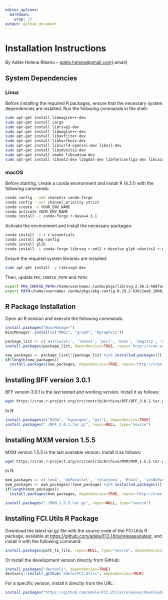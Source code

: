 ```yaml
---
editor_options: 
  markdown: 
    wrap: 72
output: github_document
---
```



# Installation Instructions

By Adèle Helena Ribeiro –
[adele.helena\@gmail.com](mailto:adele.helena@gmail.com){.email}


## System Dependencies

### Linux

Before installing the required R packages, ensure that the necessary
system dependencies are installed. Run the following commands in the
shell:

``` sh
sudo apt-get install libmagick++-dev
sudo apt-get install cargo
sudo apt-get install librsvg2-dev
sudo apt-get install libmagick++-dev
sudo apt-get install libavfilter-dev
sudo apt-get install libharfbuzz-dev
sudo apt-get install libcurl4-openssl-dev libssl-dev
sudo apt-get install libudunits2-dev
sudo apt-get install cmake libsodium-dev  
sudo apt-get install libxml2-dev libgdal-dev libfontconfig1-dev libcairo2-dev
```

### macOS

Before starting, create a conda environment and install R (4.3.1) with
the following commands:

``` sh
conda config --add channels conda-forge
conda config --set channel_priority strict
conda create -n YOUR_ENV_NAME
conda activate YOUR_ENV_NAME
conda install -c conda-forge r-base=4.3.1
```

Activate the environment and install the necessary packages:

``` sh
conda install -c r r-essentials
conda install pkg-config
conda install glib
conda install -c conda-forge librsvg r-xml2 r-desolve glpk udunits2 r-gsl gsl cxx-compiler r-rsvg
```

Ensure the required system libraries are installed:

``` sh
sudo apt-get install -y librsvg2-dev
```

Then, update `PKG_CONFIG_PATH` and `PATH`:

``` sh
export PKG_CONFIG_PATH=/home/username/.conda/pkgs/librsvg-2.56.3-h98fae49_0/lib/pkgconfig:$PKG_CONFIG_PATH
export PATH=/home/username/.conda/pkgs/pkg-config-0.29.2-h36c2ea0_1008/bin/:$PATH
```

## R Package Installation

Open an R session and execute the following commands:

``` r
install.packages("BiocManager")
BiocManager::install(c("RBGL", "graph", "Rgraphviz"))

package_list <- c('matrixcalc', 'lmtest', 'pscl', 'brms', 'dagitty', 'ggm', 'igraph', 'pcalg', 'SEMgraph', 'doFuture', 'DOT', 'jsonlite', 'rsvg')
install.packages(package_list, dependencies=TRUE, repos='http://cran.us.r-project.org')

new_packages <- package_list[!(package_list %in% installed.packages()[,"Package"])]
if(length(new_packages))
  install.packages(new_packages, dependencies=TRUE, repos='http://cran.us.r-project.org')
```

## Installing BFF version 3.0.1

BFF version 3.0.1 is the last tested and working version. Install it as
follows:

``` sh
wget https://cran.r-project.org/src/contrib/Archive/BFF/BFF_3.0.1.tar.gz
```

In R:

``` r
install.packages(c("BSDA", "hypergeo", "gsl"), dependencies=TRUE)
install.packages("./BFF_3.0.1.tar.gz", repos=NULL, type="source")
```

## Installing MXM version 1.5.5

MXM version 1.5.5 is the last available version. Install it as follows:

``` sh
wget https://cran.r-project.org/src/contrib/Archive/MXM/MXM_1.5.5.tar.gz
```

In R:

``` r
mxm_packages <- c('lme4', 'doParallel', 'relations', 'Rfast', 'visNetwork', 'energy', 'geepack', 'bigmemory', 'coxme', 'Rfast2', 'Hmisc')
mxm_packages <- mxm_packages[!(mxm_packages %in% installed.packages()[,"Package"])]
if(length(mxm_packages))
  install.packages(mxm_packages, dependencies=TRUE, repos='http://cran.us.r-project.org')

install.packages("./MXM_1.5.5.tar.gz", repos=NULL, type="source")
```

## Installing FCI.Utils R Package

Download the latest tar.gz file with the source code of the FCI.Utils R
package, available at
<https://github.com/adele/FCI.Utils/releases/latest>, and install it
with the following command:

``` r
install.packages(path_to_file, repos=NULL, type="source", dependencies=TRUE)
```

Or install the development version directly from GitHub:

``` r
install.packages("devtools", dependencies=TRUE)
devtools::install_github("adele/FCI.Utils", dependencies=TRUE)
```

For a specific version, install it directly from the URL:

``` r
install.packages("https://github.com/adele/FCI.Utils/releases/download/v1.0/FCI.Utils_1.0.tar.gz", repos=NULL, method="libcurl", dependencies=TRUE)
```
